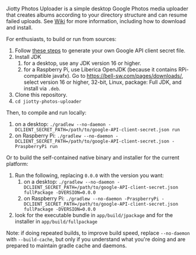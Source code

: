 Jiotty Photos Uploader is a simple desktop Google Photos media uploader that creates albums according to your directory structure and can resume failed uploads.
See [Wiki](https://github.com/ylexus/jiotty-photos-uploader/wiki) for more information, including how to download and install.

For enthusiasts, to build or run from sources:

1. Follow [these steps](https://github.com/ylexus/jiotty-photos-uploader/wiki#using-your-own-google-api-client-secret) to generate your own Google API client
   secret file.
2. Install JDK
   1. for a desktop, use any JDK version 16 or higher.
   2. for a Raspberry Pi, use Liberica OpenJDK (because it contains RPi-compatible javafx). Go to https://bell-sw.com/pages/downloads/, select version 16 or
      higher, 32-bit, Linux, package: Full JDK, and install via `.deb`.
3. Clone this repository.
4. `cd jiotty-photos-uploader`

Then, to compile and run locally:

1. on a desktop: `./gradlew --no-daemon -DCLIENT_SECRET_PATH=/path/to/google-API-client-secret.json run`
2. on Raspberry Pi: `./gradlew --no-daemon -DCLIENT_SECRET_PATH=/path/to/google-API-client-secret.json -PraspberryPi run`

Or to build the self-contained native binary and installer for the current platform:

1. Run the following, replacing `0.0.0` with the version you want:
    1. on a desktop: `./gradlew --no-daemon -DCLIENT_SECRET_PATH=/path/to/google-API-client-secret.json fullPackage -DVERSION=0.0.0`
    2. on Raspberry Pi: `./gradlew --no-daemon -PraspberryPi -DCLIENT_SECRET_PATH=/path/to/google-API-client-secret.json fullPackage -DVERSION=0.0.0`
3. look for the executable bundle in `app/build/jpackage` and for the installer in `app/build/fullpackage`

Note: if doing repeated builds, to improve build speed, replace `--no-daemon` with `--build-cache`, but only if you understand what you're doing and are
prepared to maintain gradle cache and daemons.